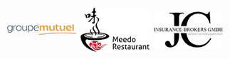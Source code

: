 ---
---

<div class="image-grid">
  <img src="1.png" alt="groupmutual"> 
  <img src="2.jpg" alt="meedo"> 
  <img src="JCInsurance.png" alt="JCInsurance"> 
</div>

<style>
  .image-grid {
    display: grid;
    grid-template-columns: repeat(3, minmax(0, 1fr));
    grid-auto-rows: minmax(100px, auto);
    grid-gap: 10px;
    padding: 10px;
    align-items: center; 
  }
  img {
    max-width: 100%;
    height: auto;
    object-fit: cover;
    padding: 20px;
    border-radius: 20px;
  }
</style>